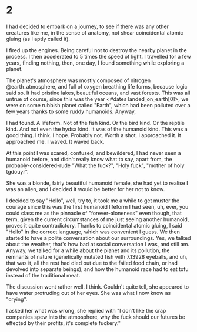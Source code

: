 # 2

I had decided to embark on a journey, to see if there was any other creatures
like me, in the sense of anatomy, not shear coincidental atomic gluing (as I
aptly called it).


I fired up the engines. Being careful not to destroy the nearby planet in the
process. I then accelerated to 5 times the speed of light. I travelled for a few
years, finding nothing, then, one day, I found something while exploring a
planet.


The planet's atmosphere was mostly composed of nitrogen @earth_atmosphere, and
full of oxygen breathing life forms, because logic said so. It had pristine
lakes, beautiful oceans, and vast forests. This was all untrue of course, since
this was the year <#dates landed_on_earth[0]>, we were on some rubbish planet
called "Earth", which had been polluted over a few years thanks to some ruddy
humanoids. Anyway,


I had found. A lifeform. Not of the fish kind. Or the bird kind. Or the reptile
kind. And not even the hydsa kind. It was of the humanoid kind. This was a good
thing. I think. I hope. Probably not. Worth a shot. I approached it. It
approached me. I waved. It waved back.


At this point I was scared, confused, and bewildered, I had never seen a
humanoid before, and didn't really know what to say, apart from, the
probably-considered-rude "What the fuck?", "Holy fuck", "mother of holy
tgdouyr".


She was a blonde, fairly beautiful humanoid female, she had yet to realise I was
an alien, and I decided it would be better for her not to know.


I decided to say "Hello", well, try to, it took me a while to get muster the
courage since this was the first humanoid lifeform I had seen, uh, ever, you
could class me as the pinnacle of "forever-aloneness" even though, that term,
given the current circumstances of me just seeing another humanoid, proves it
quite contradictory. Thanks to coincidental atomic gluing, I said "Hello" in the
correct language, which was convenient I guess. We then started to have a polite
conversation about our surroundings. Yes, we talked about the weather, that's
how bad at social conversation I was, and still am. Anyway, we talked for a
while about the planet and its pollution, the remnants of nature (genetically
mutated fish with 7.13928 eyeballs, and uh, that was it, all the rest had died
out due to the failed food chain, or had devolved into separate beings), and how
the humanoid race had to eat tofu instead of the traditional meat.


The discussion went rather well. I think. Couldn't quite tell, she appeared to
have water protruding out of her eyes. She was what I now know as "crying".


I asked her what was wrong, she replied with "I don't like the crap companies
spew into the atmosphere, why the fuck should our futures be effected by their
profits, it's complete fuckery."



